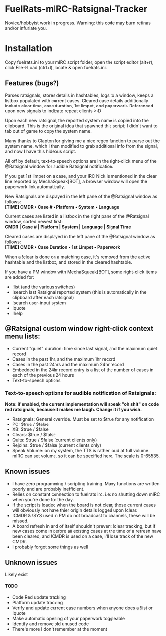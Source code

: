 # FuelRats-mIRC-Ratsignal-Tracker
Novice/hobbyist work in progress. Warning: this code may burn retinas and/or infuriate you.

# Installation
Copy fuelrats.ini to your mIRC script folder, open the script editor (alt+r), click File->Load (ctrl+l), locate & open fuelrats.ini.

## Features (bugs?)
Parses ratsignals, stores details in hashtables, logs to a window, keeps a listbox populated with current cases.
  Cleared case details additionally include clear time, case duration, 1st limpet, and paperwork. Referenced upon new signals to indicate repeat clients >:D

Upon each new ratsignal, the reported system name is copied into the clipboard. This is the original idea that spawned this script; I didn't want to tab out of game to copy the system name.   

Many thanks to Clapton for giving me a nice regex function to parse out the system name, which I then modified to grab additional info from the signal, and now I have this hideous script.

All off by default, text-to-speech options are in the right-click menu of the @Ratsignal window for audible Ratsignal notification.

If you get 1st limpet on a case, and your IRC Nick is mentioned in the clear line reported by MechaSqueak[BOT], a browser window will open the paperwork link automatically.

New Ratsignals are displayed in the left pane of the @Ratsignal window as follows:   
 **[TIME] CMDR • Case # • Platform • System • Language**

Current cases are listed in a listbox in the right pane of the @Ratsignal window, sorted newest first:   
 **CMDR | Case # | Platform | System | Language | Signal Time**

Cleared cases are displayed in the left pane of the @Ratsignal window as follows:   
 **[TIME] CMDR • Case Duration • 1st Limpet • Paperwork**

When a !clear is done on a matching case, it's removed from the active hashtable and the listbox, and stored in the cleared hashtable.

If you have a PM window with MechaSqueak[BOT], some right-click items are added for:
- !list (and the various switches)
- !search last Ratsignal reported system (this is automatically in the clipboard after each ratsignal)
- !search user-input system
- !quote
- !help

## @Ratsignal custom window right-click context menu lists:
- Current "quiet" duration: time since last signal, and the maximum quiet record
- Cases in the past 1hr, and the maximum 1hr record
- Cases in the past 24hrs and the maximum 24hr record
- Embedded in the 24hr record entry is a list of the number of cases in each of the previous 24 hours
- Text-to-speech options

### Text-to-speech options for audible notification of Ratsignals:
**Note: if enabled, the current implementation will speak "oh shit" on code red ratsignals, because it makes me laugh. Change it if you wish.**
- Ratsignals: General override. Must be set to $true for any notification
- PC: $true / $false
- XB: $true / $false
- Clears: $true / $false
- Quits: $true / $false (current clients only)
- Rejoins: $true / $false (current clients only)
- Speak Volume: on my system, the TTS is rather loud at full volume. mIRC can set volume, so it can be specified here. The scale is 0-65535.

## Known issues
- I have zero programming / scripting training. Many functions are written poorly and are probably inefficient.
- Relies on constant connection to fuelrats irc. i.e: no shutting down mIRC when you're done for the day.
- If the script is loaded when the board is not clear, those current cases will obviously not have thier origin details logged upon !clear.
- !CMDR & !SYS used in PM do not broadcast to channels, these will be missed.
- A board refresh in and of itself shouldn't prevent !clear tracking, but if new cases come in before all existing cases at the time of a refresh have been cleared, and !CMDR is used on a case, I'll lose track of the new CMDR.
- I probably forgot some things as well

## Unknown issues
 Likely exist

#### TODO
- Code Red update tracking
- Platform update tracking
- Verify and update current case numbers when anyone does a !list or !quote
- Make automatic opening of your paperwork toggleable
- Identify and remove old unused code
- There's more I don't remember at the moment

